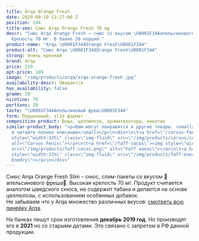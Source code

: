 ```yaml
---
title: Arqa Orange Fresh
date: 2020-09-10 13:27:00 Z
position: 194
title-seo: Снюс Arqa Orange Fresh 70 mg
descr: "Снюс Arqa Orange Fresh – снюс со вкусом \U0001F34Aапельсинового фреша\U0001F34A.
  Крепость 70 мг. В банке 20 порций."
product-name: "Arqa \U0001F34AOrange Fresh\U0001F34A"
product-alt: "Снюс Arqa \U0001F34AOrange Fresh\U0001F34A"
strong: Очень крепкий
brand: Arqa
price: 210
opt-price: 189
image: "/img/products/arqa/arqa-orange-fresh.jpg"
availability-descr: Ожидается
has_availability: false
gramm: 20
nicotine: 70
portions: 20
taste: "\U0001F34AАпельсиновый фреш\U0001F34A"
form: Порционный, slim формат
composition-product: Вода, целлюлоза, ароматизаторы, никотин
similar-product_body: "<p>Вам могут понравится и другие товары. <small>Жмите на картинки
  и читайте полное описание</small></p>\n<div>\n\t<a href=\"/corvus-fenix-barberry\"><img
  style=\"width:32%\" class=\"img-fluid\" src=\"/img/products/corvus/corvus-fenix.png\"
  alt=\"Corvus Fenix\"></a>\n\t<a href=\"/faff-cocos\"><img style=\"width:32%\" class=\"img-fluid\"
  src=\"/img/products/faff-cocos.png\" alt=\"Faff кокос\"></a>\n\t<a href=\"/faff-snus-energy\"><img
  style=\"width:32%\" class=\"img-fluid\" src=\"/img/products/faff-energy.png\" alt=\"Faff
  Enedry\"></a>\n</div>"
---
```


Снюс Arqa Orange Fresh Slim – снюс, слим-пакеты со вкусом 🍊апельсинового фреша🍊. Высокая крепость 70 мг. Продукт считается аналогом шведского снюса, не содержит табака и делается на основе целлюлозы, с использованием особенных добавок.<br>
Не забываем что у Arqa множество различных вкусов: [смотреть всю линейку Arqa](/arqa).

На банках пишут срок изготовления **декабрь 2019 год**. Но производят его в **2021** но со старыми датами. Это связано с запретом в РФ данной продукции.